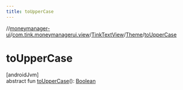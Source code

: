 ```yaml
---
title: toUpperCase
---
```

//[moneymanager-ui](../../../../index.html)/[com.tink.moneymanagerui.view](../../index.html)/[TinkTextView](../index.html)/[Theme](index.html)/[toUpperCase](to-upper-case.html)



# toUpperCase



[androidJvm]\
abstract fun [toUpperCase](to-upper-case.html)(): [Boolean](https://kotlinlang.org/api/latest/jvm/stdlib/kotlin/-boolean/index.html)




